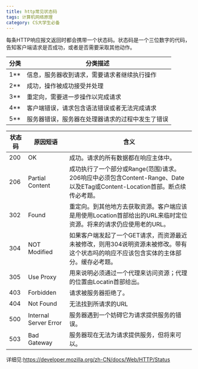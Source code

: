 ```yaml
---
title: http常见状态码
tags: 计算机网络原理
category: CS大学生必备
---
```


每条HTTP响应报文返回时都会携带一个状态码。状态码是一个三位数字的代码，告知客户端请求是否成功，或者是否需要采取其他动作。

<!--more-->



| 分类 | 分类描述                                         |
| ---- | ------------------------------------------------ |
| 1**  | 信息，服务器收到请求，需要请求者继续执行操作     |
| 2**  | 成功，操作被成功接受并处理                       |
| 3**  | 重定向，需要进一步操作以完成请求                 |
| 4**  | 客户端错误，请求包含语法错误或者无法完成请求     |
| 5**  | 服务器错误，服务器在处理器请求的过程中发生了错误 |



| 状态码 | 原因短语              | 含义                                                         |
| ------ | --------------------- | ------------------------------------------------------------ |
| 200    | OK                    | 成功。请求的所有数据都在响应主体中。                         |
| 206    | Partial Content       | 成功执行了一个部分或Range(范围)请求。206响应中必须包含Content-Range、Date以及ETag或Content-Location首部。断点续传必考题。 |
| 302    | Found                 | 重定向。到其他地方去获取资源。客户端应该是用使用Location首部给出的URL来临时定位资源。将来的请求仍应使用老的URL。 |
| 304    | NOT Modified          | 如果客户端发起了一个GET请求，而资源最近未被修改，则用304说明资源未被修改。带有这个状态吗的响应不应该包含实体的主体部分。缓存必考题。 |
| 305    | Use Proxy             | 用来说明必须通过一个代理来访问资源；代理的位置由Locatin首部给出。 |
| 403    | Forbidden             | 请求被服务器拒绝了。                                         |
| 404    | Not Found             | 无法找到所请求的URL                                          |
| 500    | Internal Server Error | 服务器遇到一个妨碍它为请求提供服务的错误。                   |
| 503    | Bad Gateway           | 服务器现在无法为请求提供服务，但将来可以。                   |

详细见:https://developer.mozilla.org/zh-CN/docs/Web/HTTP/Status